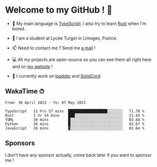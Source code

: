 # Welcome to my GitHub ! 🌃

- 🔭 My main language is [TypeScript](https://www.typescriptlang.org/). I also try to learn [Rust](https://www.rust-lang.org/) when I'm bored. 

- 🌱 I am a student at Lycée Turgot in Limoges, France.

- 📫 Need to contact me ? Send me <a href="mailto:mikkel@milescode.dev">a mail</a> !

- 💻 All my projects are open-source so you can see them all right here and on <a href="https://www.vexcited.ml">my website</a> !

- 👀 I currently work on [lpadder](https://github.com/Vexcited/lpadder) and [SolidCord](https://github.com/Vexcited/SolidCord).

## WakaTime ⏱

<!--START_SECTION:waka-->

```text
From: 30 April 2023 - To: 07 May 2023

TypeScript   11 hrs 57 mins  ██████████████████░░░░░░░   71.70 %
Rust         1 hr 54 mins    ███░░░░░░░░░░░░░░░░░░░░░░   11.43 %
TOML         38 mins         █░░░░░░░░░░░░░░░░░░░░░░░░   03.84 %
Python       36 mins         █░░░░░░░░░░░░░░░░░░░░░░░░   03.67 %
JavaScript   26 mins         ▓░░░░░░░░░░░░░░░░░░░░░░░░   02.64 %
```

<!--END_SECTION:waka-->

## Sponsors

I don't have any sponsor actually, come back later if you want to sponsor me !
